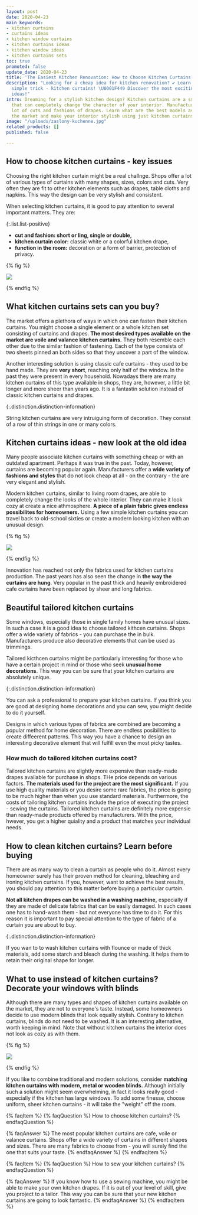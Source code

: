 ```yaml
---
layout: post
date: 2020-04-23
main_keywords:
- kitchen curtains
- curtains ideas
- kitchen window curtains
- kitchen curtains ideas
- kitchen window ideas
- kitchen curtains sets
toc: true
promoted: false
update_date: 2020-04-23
title: 'The Easiest Kitchen Renovation: How to Choose Kitchen Curtains?'
description: "Looking for a cheap idea for kitchen renovation? ✔️ Learn a ridiculously
  simple trick - kitchen curtains! \U0001F449 Discover the most exciting kitchen window
  ideas!"
intro: Dreaming for a stylish kitchen design? Kitchen curtains are a small detail
  that can completely change the character of your interior. Manufacturers offer a
  lot of cuts and fashions of drapes. Learn what are the best models available on
  the market and make your interior stylish using just kitchen curtains in no time!
image: "/uploads/zaslony-kuchenne.jpg"
related_products: []
published: false

---
```

## How to choose kitchen curtains - key issues

Choosing the right kitchen curtain might be a real challnge. Shops offer a lot of various types of curtains with many shapes, sizes, colors and cuts. Very often they are fit to other kitchen elements such as drapes, table cloths and napkins. This way the design can be very stylish and consistent.

When selecting kitchen curtains, it is good to pay attention to several important matters. They are:

{:.list.list-positive}

* **cut and fashion: short or ling, single or double,**
* **kitchen curtain color:** classic white or a colorful kitchen drape,
* **function in the room:** decoration or a form of barrier, protection of privacy.

{% fig %}

![](/uploads/jakie-firanki-wybrac.jpg)

{% endfig %}

## What kitchen curtains sets can you buy?

The market offers a plethora of ways in which one can fasten their kitchen curtains. You might choose a single element or a whole kitchen set consisting of curtains and drapes. **The most desired types available on the market are voile and valance kitchen curtains.** They both resemble each other due to the similar fashion of fastening. Each of the type consists of two sheets pinned an both sides so that they uncover a part of the window.

Another interesting solution is using classic cafe curtains - they used to be hand made. They are **very short**, reaching only half of the window. In the past they were present in every household. Nowadays there are many kitchen curtains of this type available in shops, they are, however, a little bit longer and more sheer than years ago. It is a fantastin solution instead of classic kitchen curtains and drapes.

{:.distinction.distinction-information}

String kitchen curtains are very intruiguing form of decoration. They consist of a row of thin strings in one or many colors.

## Kitchen curtains ideas - new look at the old idea

Many people associate kitchen curtains with something cheap or with an outdated apartment. Perhaps it was true in the past. Today, however, curtains are becoming popular again. Manufacturers offer a **wide variety of fashions and styles** that do not look cheap at all - on the contrary - the are very elegant and stylish.

Modern kitchen curtains, similar to living room drapes, are able to completely change the looks of the whole interior. They can make it look cozy at create a nice athmosphere. **A piece of a plain fabric gives endless possibilites for homeowners.** Using a few simple kitchen curtains you can travel back to old-school sixties or create a modern looking kitchen with an unusual design.

{% fig %}

![](/uploads/zaluzje-kuchenne.jpg)

{% endfig %}

Innovation has reached not only the fabrics used for kitchen curtains production. The past years has also seen the change in **the way the curtains are hung**. Very popular in the past thick and heavily embroidered cafe curtains have been replaced by sheer and long fabrics.

## Beautiful tailored kitchen curtains

Some windows, especially those in single family homes have unusual sizes. In such a case it is a good idea to choose tailored kithcen curtains. Shops offer a wide variety of fabrics - you can purchase the in bulk. Manufacturers produce also decorative elements that can be used as trimmings.

Tailored kicthcen curtains might be particularly interesting for those who have a certain project in mind or those who seek **unusual home decorations**. This way you can be sure that your kitchen curtains are absolutely unique.

{:.distinction.distinction-information}

You can ask a professional to prepare your kitchen curtains. If you think you are good at designing home decorations and you can sew, you might decide to do it yourself.

Designs in which various types of fabrics are combined are becoming a popular method for home decoration. There are endless posibilities to create diffeerent patterns. This way you have a chance to design an interesting decorative element that will fulfill even the most picky tastes.

### How much do tailored kitchen curtains cost?

Tailored kitchen curtains are slightly more expensive than ready-made drapes available for purchase in shops. THe price depends on various factors. **The materials used for the project are the most significant.** If you use high quality materials or you desire some rare fabrics, the price is going to be much higher than when you use standard materials. Furthermore, the costs of tailoring kitchen curtains include the price of executing the project - sewing the curtains. Tailored kitchen curtains are definitely more expensie than ready-made products offered by manufacturers. With the price, hwever, you get a higher quiality and a product that matches your individual needs.

## How to clean kitchen curtains? Learn before buying

There are as many way to clean a curtain as people who do it. Almost every homeowner surely has their proven method for cleaning, bleaching and ironing kitchen curtains. If you, however, want to achieve the best results, you should pay attention to this matter before buying a particular curtain.

**Not all kitchen drapes can be washed in a washing machine,** especially if they are made of delicate fabrics that can be easily damaged. In such cases one has to hand-wash them - but not everyone has time to do it. For this reason it is important to pay special attention to the type of fabric of a curtain you are about to buy.

{:.distinction.distinction-information}

If you wan to to wash kitchen curtains with flounce or made of thick materials, add some starch and bleach during the washing. It helps them to retain their original shape for longer.

## What to use instead of kitchen curtains? Decorate your windows with blinds

Although there are many types and shapes of kitchen curtains available on the market, they are not to everyone's taste. Instead, some homeowners decide to use modern blinds that look equally stylish. Contrary to kitchen curtains, blinds do not need to be washed. It is an interesting alternative, worth keeping in mind. Note that without kitchen curtains the interior does not look as cozy as with them.

{% fig %}

![](/uploads/kuchnia-zaluzje1.jpg)

{% endfig %}

If you like to combine traditional and modern solutions, consider **matching** **kitchen curtains with modern, metal or wooden blinds.** Although initially such a solution might seem overwhelming, in fact it looks really good - especially if the kitchen has large windows. To add some finesse, choose uniform, sheer kitchen curtains - it will take the "weight" off the room.

{% faqItem %}
{% faqQuestion %}
How to choose kitchen curtains?
{% endfaqQuestion %}

{% faqAnswer %}
The most popular kitchen curtains are cafe, voile or valance curtains. Shops offer a wide variety of curtains in different shapes and sizes. There are many fabrics to choose from - you will surely find the one that suits your taste.
{% endfaqAnswer %}
{% endfaqItem %}

{% faqItem %}
{% faqQuestion %}
How to sew your kitchen curtains?
{% endfaqQuestion %}

{% faqAnswer %}
If you know how to use a sewing machine, you might be able to make your own kitchen drapes. If it is out of your level of skill, give you project to a tailor. This way you can be sure that your new kitchen curtains are going to look fantastic.
{% endfaqAnswer %}
{% endfaqItem %}